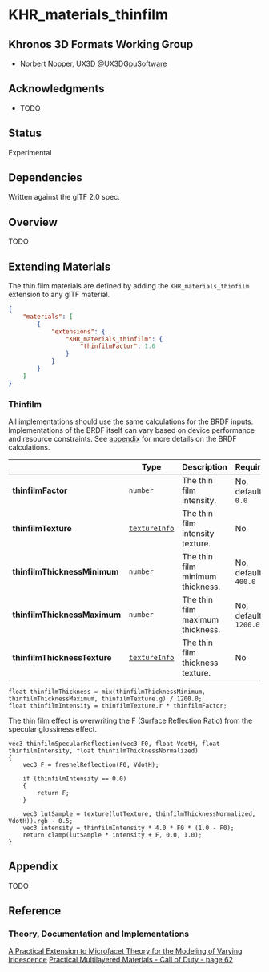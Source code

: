 # KHR\_materials\_thinfilm

## Khronos 3D Formats Working Group

* Norbert Nopper, UX3D [@UX3DGpuSoftware](https://twitter.com/UX3DGpuSoftware)

## Acknowledgments

* TODO

## Status

Experimental

## Dependencies

Written against the glTF 2.0 spec.

## Overview

TODO  

## Extending Materials

The thin film materials are defined by adding the `KHR_materials_thinfilm` extension to any glTF material.

```json
{
    "materials": [
        {
            "extensions": {
                "KHR_materials_thinfilm": {
                    "thinfilmFactor": 1.0
                }
            }
        }
    ]
}
```

### Thinfilm

All implementations should use the same calculations for the BRDF inputs. Implementations of the BRDF itself can vary based on device performance and resource constraints. See [appendix](/specification/2.0/README.md#appendix-b-brdf-implementation) for more details on the BRDF calculations.

|                             | Type                                                                | Description                      | Required              |
|-----------------------------|---------------------------------------------------------------------|----------------------------------|-----------------------|
|**thinfilmFactor**           | `number`                                                            | The thin film intensity.         | No, default: `0.0`    |
|**thinfilmTexture**          | [`textureInfo`](/specification/2.0/README.md#reference-textureInfo) | The thin film intensity texture. | No                    |
|**thinfilmThicknessMinimum** | `number`                                                            | The thin film minimum thickness. | No, default: `400.0`  |
|**thinfilmThicknessMaximum** | `number`                                                            | The thin film maximum thickness. | No, default: `1200.0` |
|**thinfilmThicknessTexture** | [`textureInfo`](/specification/2.0/README.md#reference-textureInfo) | The thin film thickness texture. | No                    |

```
float thinfilmThickness = mix(thinfilmThicknessMinimum, thinfilmThicknessMaximum, thinfilmTexture.g) / 1200.0;
float thinfilmIntensity = thinfilmTexture.r * thinfilmFactor;
```

The thin film effect is overwriting the F (Surface Reflection Ratio) from the specular glossiness effect.

```
vec3 thinfilmSpecularReflection(vec3 F0, float VdotH, float thinfilmIntensity, float thinfilmThicknessNormalized)
{
    vec3 F = fresnelReflection(F0, VdotH);

    if (thinfilmIntensity == 0.0)
    {
        return F;
    }

    vec3 lutSample = texture(lutTexture, thinfilmThicknessNormalized, VdotH)).rgb - 0.5;
    vec3 intensity = thinfilmIntensity * 4.0 * F0 * (1.0 - F0);
    return clamp(lutSample * intensity + F, 0.0, 1.0);    
}
```

## Appendix

TODO

## Reference

### Theory, Documentation and Implementations

[A Practical Extension to Microfacet Theory for the Modeling of Varying Iridescence](https://belcour.github.io/blog/research/2017/05/01/brdf-thin-film.html)
[Practical Multilayered Materials - Call of Duty - page 62](https://blog.selfshadow.com/publications/s2017-shading-course/drobot/s2017_pbs_multilayered.pdf)
